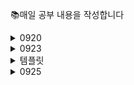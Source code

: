 📚매일 공부 내용을 작성합니다

<details>
<summary>0920</summary>
<div markdown="1">

### 0920

웹브라우저는 어떤 파일을 읽어낼 수 있을까? 대표적으로 HTML
내부 스크립트 js 혹은 외부 js 가져와서 쓸 수 있음
**defer, async 옵션**
: 자스 실행할때 스크립트 실행 시점 조절
[참고](https://ko.javascript.info/script-async-defer)
defer: html 파싱과정에서 다운로드도 실행도 병렬로 수행

함수의 본질: 코드를 일괄적으로 실행시키는 것

내 작업공간이 루트폴더가 되도록
새폴더 생성 후 cd

```
npm init -y
npm install typescript -D (루트폴더에만)
npm install -D ts-node (루트폴더에만)
npx tsc -v
npx ts-node -v
```

view -> command Pallete -> 맨 아래 code runner 추가

```
# setting
# code-runner.excutorMap 추가
"code-runner.clearPreviousOutput": true,
"code-runner.executorMap": {
  "typescript": "node_modules/.bin/ts-node"
},
```

npx tsc -init

Symbol 타입 첨봄 ㅁㅊ
자스는 함수도 객체로 취급한다. 일급객체 검색 ㄱ
안녕

</div>
</details>

<details>
<summary>0923</summary>
<div markdown="2">

[엔피엠 트렌드](https://npmtrends.com)

리액트에서 클래스를 사용하지 않게된 계기
[확인](https://ko.legacy.reactjs.org/docs/hooks-intro-html#motivation)

가상 DOM이 실제 DOM보다 무조건적으로 빠른 것은 아니다
리액트는 실제 DOM을 기반으로 가상 DOM을 2개 만들고, 뭔가 업데이트가 생기면 업데이트 전/후 가상 DOM을 비교하면서 변경된 부분을 찾게 되는데요, 이 과정이 바로 Diffing(디핑)입니다.

```
업데이트 전
<div>
	<p>안녕하세요</p>
</div>

업데이트 후
<div>
	<p>안녕히계세요!</p>
</div>
```

상태가 변경될수 있는 동적인 콘텐츠보다 정적인 콘텐츠가 더 많다면, 특정 상황에서는 가상 DOM에서 Diffing을 진행하는 과정이 비효율적이고 느리다고 볼 수 있을 것 같습니다.
다만 그렇다고 해도 일반적인 경우에는 가상 DOM이 충분히 빠르기 때문에 굳이 이러한 이유로 가상 DOM을 사용하는 리액트를 기피해야 할 이유는 전혀 없다고 생각합니다

</div>
</details>

<details>
<summary>템플릿</summary>
<div markdown="3">

html+css 공부 필수다 꼭 해라 예..
프레임워크와 라이브러리의 차이: 개발자의 자유도 유무

```
npm create vite@latest (.)
cd 플젝명
```

[테일윈드 설치법](https://tailwindcss.com/docs/guides/vite)

npm: node package manager설치
npx: node package excute 실행

깃은 SSH로 쓰세용.. 넵
https://algoroot.tistory.com/16

```
로컬에 확인된 내용
git config --list
로컬명에 지정하기
git config --local user.name
git config --local user.email
```

나만의 스타터팩을 만들어서 활용하면 좋다!!

tailwindCss extension intelliSense어쩌구 깔면 편함

```
"css.lint.unknownAtRules": "ignore", // 추가 or 업데이트
```

모바일에서 호버 뻬기(잘 안되고 느려지니..)

```
/** @type {import('tailwindcss').Config} */
module.exports = {
  future: {
    hoverOnlyWhenSupported: true,
  },
}
```

링크든 뭐든 적용하면 그만~!
링크태그가 더 퍼포먼스가 좋음
input, url 불러오는건 CSS에서 파싱이 됨

리액트는 깊이우선탐색(DFS)으로 렌더링됨
콘솔 두번찍히는데 컴포넌트에 오류있는지 확인하려고 pre렌더링 후 보여줌
개발모드에서 찍히는데 strict모드 해제하면 해결되긴 함 크게 신경안써도됨

이벤트 객체 타입추론하는법

```
const onClick = (event: any) => {
    console.log(event);
  };

      <button
        onClick={(event) => onClick(event)}
```

우선 애니로 박고, 인라인 함수 만들어서 마우스 올려보면 객체값 나옴
'React.MouseEvent<HTMLButtonElement, MouseEvent>' 이런식으로

SPA의 특징 알아둘 것
type 빼놓는 파일 확장자가 ~.d.ts 이면 import 안해도 자동으로 인식함

```
export default function App() {
  const printHello = (name: string) => {
    alert("Hello, " + name);
  };
  return (
    <div>
      <h1>app component</h1>
      // 매개변수의 여부에 따라 달라짐
      1. 이벤트핸들러
      <button onClick={printHello}>click</button>
      2. 함수 호출
      <button onClick={() => printHello("jon")}>click</button>
    </div>
  );
}
```

props내릴때 요소말고 {children}:{children:ReactNode}로 내리는 이유: HTML 태그 인식됨
`<strong>얌미</strong>`

</div>
</details>

<details>
<summary>0925</summary>
<div markdown="4">

React.ComponentPropsWithoutRef<"HTML태그">
많이씁니덩
웹접근성!!! 마크업 단어 잘 쓸 것!!
번들러!!!!
항상 빌드속도와 렌더링을 신경쓸것

useId 리액트 훅 들어본사람... 완성되어있는 기능을 제공해주는 함수

````
<Input
                type="password"
                placeholder="Enter Password"
                value={password}
                onChange={(e) => setPassword(e.target.value)}
                autoComplete="off"
              />
              ```

validation 검증패키지 : 조드 ... 확인필

나 유효성 검사
```
 // 유효성 검사
    const [isUsernameValid, setIsUsernameValid] = useState(false);
    const [isPasswordValid, setIsPasswordValid] = useState(false);
    const [isEmailValid, setIsEmailValid] = useState(false);
    const [sendcode, setSendcode] = useState(false)
```
이렇게 했는데
```
const loginValid = email.trim() === password.trim()
이런식으로 트루만들기도 하네염
```
html은 조작이 가능하기 때문에 js로 유효성 검증필필

useRef는 JSX 요소 참조할 때 사용
```
 // 특정 JSX 요소 참조하고 시플때!!!
  const inputEl = useRef<HTMLInputElement>(null); //document.auerySelector('input')같은 거
    const onClickHandler = () => {
    if (email.trim() === "") {
      alert("이메일입력플리즈");
      inputEl.current?.focus();
      return;
    }
    if (password.trim() === "") {
      alert("비번입력플리즈");
      inputEl.current?.focus();
      return;
    }
  };

 ```
이럼 알림뜨고 커서가 자동으로 깜빡임 내가 원하는 인풋창에...

```
        <Input
          ref={inputEl}
          type="text"
          value={email}
          onChange={(e) => setEmail(e.target.value)}
        />

        일케했으 ㄹ때
        아래 오류남 without을 with으로 해줘야하는데 그럼 타입 지랄남
        type InputProps = Omit<React.ComponentPropsWithoutRef<"input">, "type"> & {
  type:
    | "text"
    | "password"
    | "email"
    | "number"
    | "tel"
    | "url"
    | "search"
    | "date"
    | "time"
    | "datetime-local"
    | "month"
    | "week"
    | "color";
};

그럼 어케 하냐?..

export default function Input(props: InputProps) {
  이 함수 표현식을 const로 수정하는 거임...
  글고 두번째 매개변수를 ref로 넘겨줌...
const Input = forwardRef<HTML.InputElement, InputProps>((props, ref) => {
  return ();
})

// Ref 속성 받을 때 쓰는 리액트만의 함수....
forwardRef()
```
자,, 고차원 컴포넌트가 뭔지 알면 댐....


</div>
</details>

<details>
<summary>템플릿</summary>
<div markdown="5">

</div>
</details>
````
